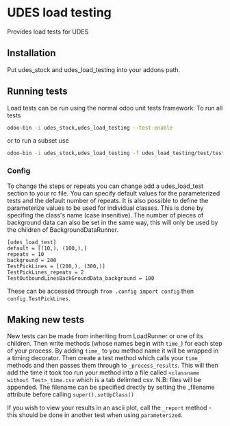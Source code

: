 # UDES load testing

Provides load tests for UDES

## Installation

Put udes_stock and udes_load_testing into your addons path.

## Running tests

Load tests can be run using the normal odoo unit tests framework:
To run all tests

``` bash
odoo-bin -i udes_stock,udes_load_testing --test-enable
```

or to run a subset use

``` bash
odoo-bin -i udes_stock,udes_load_testing -f udes_load_testing/test/test_picking.py
```

### Config

To change the steps or repeats you can change add a udes_load_test section to your rc file.
You can specify default values for the parameterized tests and the default number of repeats.
It is also possible to define the parameterize values to be used for individual classes.
This is done by specifing the class's name (case insenitive).
The number of pieces of background data can also be set in the same way, this will only be used by the children of BackgroundDataRunner.

``` plain text
[udes_load_test]
default = [(10,), (100,),]
repeats = 10
background = 200
TestPickLines = [(200,), (300,)]
TestPickLines_repeats = 2
TestOutboundLinesBackGroundData_background = 100
```

These can be accessed through `from .config import config` then `config.TestPickLines`.

## Making new tests

New tests can be made from inheriting from LoadRunner or one of its children. Then write methods (whose names begin with `time_`) for each step of your process.
By adding `time_` to you method name it will be wrapped in a timing decorator.
Then create a test method which calls your `time_` methods and then passes them through to `_process_results`.
This will then add the time it took too run your method into a file called `<classname without Test>_time.csv` which is a tab delimted csv.
N.B: files will be appended.
The filename can be specified drectly by setting the _filename attribute before calling `super().setUpClass()`

If you wish to view your results in an ascii plot, call the `_report` method - this should be done in another test
when using `parameterized`.

